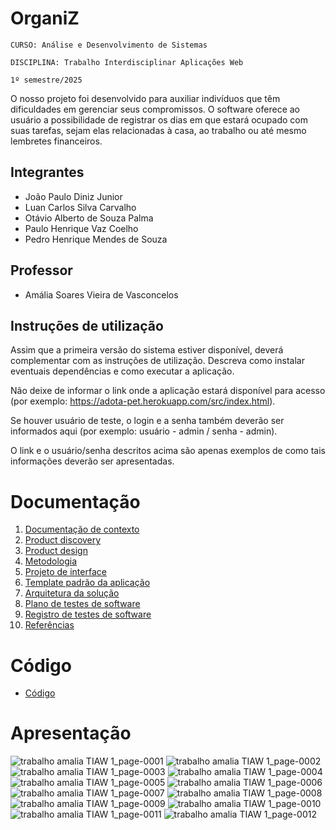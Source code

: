 # OrganiZ

`CURSO: Análise e Desenvolvimento de Sistemas`

`DISCIPLINA: Trabalho Interdisciplinar Aplicações Web`

`1º semestre/2025`

O nosso projeto foi desenvolvido para auxiliar indivíduos que têm dificuldades em gerenciar seus compromissos. O software oferece ao usuário a possibilidade de registrar os dias em que estará ocupado com suas tarefas, sejam elas relacionadas à casa, ao trabalho ou até mesmo lembretes financeiros.

## Integrantes

* João Paulo Diniz Junior
* Luan Carlos Silva Carvalho
* Otávio Alberto de Souza Palma
* Paulo Henrique Vaz Coelho
* Pedro Henrique Mendes de Souza

## Professor

* Amália Soares Vieira de Vasconcelos

## Instruções de utilização

Assim que a primeira versão do sistema estiver disponível, deverá complementar com as instruções de utilização. Descreva como instalar eventuais dependências e como executar a aplicação.

Não deixe de informar o link onde a aplicação estará disponível para acesso (por exemplo: https://adota-pet.herokuapp.com/src/index.html).

Se houver usuário de teste, o login e a senha também deverão ser informados aqui (por exemplo: usuário - admin / senha - admin).

O link e o usuário/senha descritos acima são apenas exemplos de como tais informações deverão ser apresentadas.

# Documentação

<ol>
<li><a href="docs/01-Contexto.md"> Documentação de contexto</a></li>
<li><a href="docs/02-Product-discovery.md"> Product discovery</a></li>
<li><a href="docs/03-Product-design.md"> Product design</a></li>
<li><a href="docs/04-Metodologia.md"> Metodologia</a></li>
<li><a href="docs/05-Projeto-interface.md"> Projeto de interface</a></li>
<li><a href="docs/06-Template-padrao.md"> Template padrão da aplicação</a></li>
<li><a href="docs/07-Arquitetura-solucao.md"> Arquitetura da solução</a></li>
<li><a href="docs/08-Plano-testes-software.md"> Plano de testes de software</a></li>
<li><a href="docs/09-Registro-testes-software.md"> Registro de testes de software</a></li>
<li><a href="docs/10-Referencias.md"> Referências</a></li>
</ol>

# Código

* <a href="src/README.md">Código</a>

# Apresentação




![trabalho amalia TIAW 1_page-0001](https://github.com/user-attachments/assets/396620ae-bec8-4f31-bf12-55e4c529ae30)
![trabalho amalia TIAW 1_page-0002](https://github.com/user-attachments/assets/29c454c7-8334-4d72-91d4-9a4f63097141)
![trabalho amalia TIAW 1_page-0003](https://github.com/user-attachments/assets/6d475308-baff-443f-9ef2-8ab709630c9b)
![trabalho amalia TIAW 1_page-0004](https://github.com/user-attachments/assets/1e08a617-74a0-40b4-875c-2552dbc7db77)
![trabalho amalia TIAW 1_page-0005](https://github.com/user-attachments/assets/01b655db-50d6-4a4d-a8b2-bff74a1bdf62)
![trabalho amalia TIAW 1_page-0006](https://github.com/user-attachments/assets/118d9805-b23f-4c0f-9b43-d08fdd511018)
![trabalho amalia TIAW 1_page-0007](https://github.com/user-attachments/assets/b25cc4d8-d0aa-4dcc-a63b-18dad3ca2d44)
![trabalho amalia TIAW 1_page-0008](https://github.com/user-attachments/assets/6f2a22b9-4ab9-4307-8c21-f73e11cc1a7f)
![trabalho amalia TIAW 1_page-0009](https://github.com/user-attachments/assets/efe68326-f66b-448e-954c-a44cec70ef2e)
![trabalho amalia TIAW 1_page-0010](https://github.com/user-attachments/assets/90de2000-7f0a-44ce-bf38-82180a0380a6)
![trabalho amalia TIAW 1_page-0011](https://github.com/user-attachments/assets/c838956c-1989-4f03-8946-34788902e244)
![trabalho amalia TIAW 1_page-0012](https://github.com/user-attachments/assets/25b1410a-ed2a-4788-8e6f-315fb23a6e9a)





